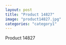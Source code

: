 ```yaml
---
layout: post
title: "Product 14827"
image: "product14827.jpg"
categories: "category1"
---
```

Product 14827
